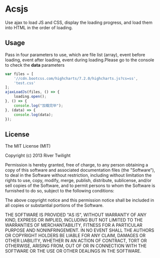 # Acsjs
Use ajax to load JS and CSS, display the loading progress, and load them into HTML in the order of loading.

## Usage
Pass in four parameters to use, which are file list (array), event before loading, event after loading, event during loading.Please go to the console to check the **data** parameters
```javascript
var files = [
	'//cdn.bootcss.com/highcharts/7.2.0/highcharts.js?cs=ss',
	'test.css'
];
ajaxLoadJs(files, () => {
	loading.open();
}, () => {
	console.log("加载完毕");
}, (data) => {
	console.log(data);
});
```

## License
The MIT License (MIT)

Copyright (c) 2013 River Twilight

Permission is hereby granted, free of charge, to any person obtaining a copy of this software and associated documentation files (the "Software"), to deal in the Software without restriction, including without limitation the rights to use, copy, modify, merge, publish, distribute, sublicense, and/or sell copies of the Software, and to permit persons to whom the Software is furnished to do so, subject to the following conditions:

The above copyright notice and this permission notice shall be included in all copies or substantial portions of the Software.

THE SOFTWARE IS PROVIDED "AS IS", WITHOUT WARRANTY OF ANY KIND, EXPRESS OR IMPLIED, INCLUDING BUT NOT LIMITED TO THE WARRANTIES OF MERCHANTABILITY, FITNESS FOR A PARTICULAR PURPOSE AND NONINFRINGEMENT. IN NO EVENT SHALL THE AUTHORS OR COPYRIGHT HOLDERS BE LIABLE FOR ANY CLAIM, DAMAGES OR OTHER LIABILITY, WHETHER IN AN ACTION OF CONTRACT, TORT OR OTHERWISE, ARISING FROM, OUT OF OR IN CONNECTION WITH THE SOFTWARE OR THE USE OR OTHER DEALINGS IN THE SOFTWARE.
